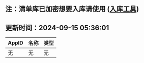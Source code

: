 ## 注：清单库已加密想要入库请使用 ([入库工具](https://github.com/BlankTMing/ManifestAutoUpdate/releases))

## 更新时间：2024-09-15 05:36:01
| AppID | 名称 | 类型  |
| :-------------------- | :----------------------------- | :----------- |
| 无 | 无 | 无 |
